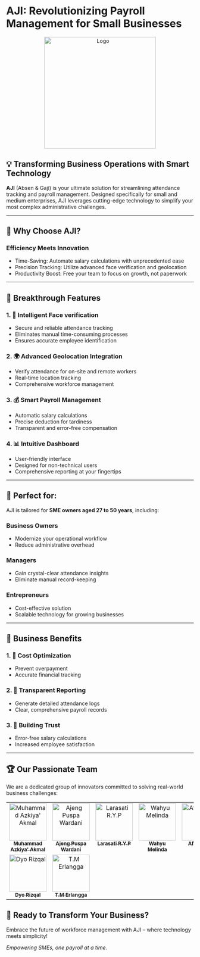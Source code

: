 # AJI: Revolutionizing Payroll Management for Small Businesses

<div align="center">

<img src="https://drive.google.com/uc?export=view&id=1RPy9S8b83amYqa4dZS_DGPxGECD_ZvYP" alt="Logo" width="300" />

</div>

## 💡 Transforming Business Operations with Smart Technology 

**AJI** (Absen & Gaji) is your ultimate solution for streamlining attendance tracking and payroll management. Designed specifically for small and medium enterprises, AJI leverages cutting-edge technology to simplify your most complex administrative challenges.

---

## 🌟 Why Choose AJI?

### Efficiency Meets Innovation

- Time-Saving: Automate salary calculations with unprecedented ease
- Precision Tracking: Utilize advanced face verification and geolocation
- Productivity Boost: Free your team to focus on growth, not paperwork

---

## 🔑 Breakthrough Features  

### 1. 👥 Intelligent Face verification

- Secure and reliable attendance tracking
- Eliminates manual time-consuming processes
- Ensures accurate employee identification

### 2. 🌍 Advanced Geolocation Integration

- Verify attendance for on-site and remote workers
- Real-time location tracking
- Comprehensive workforce management

### 3. 💰 Smart Payroll Management

- Automatic salary calculations
- Precise deduction for tardiness
- Transparent and error-free compensation

### 4. 📊 Intuitive Dashboard

- User-friendly interface
- Designed for non-technical users
- Comprehensive reporting at your fingertips  

---

## 🎯 Perfect for:  

AJI is tailored for **SME owners aged 27 to 50 years**, including:  

### Business Owners

- Modernize your operational workflow
- Reduce administrative overhead

### Managers

- Gain crystal-clear attendance insights
- Eliminate manual record-keeping

### Entrepreneurs

- Cost-effective solution
- Scalable technology for growing businesses  

---

## 💼 Business Benefits 

### 1. 💸 Cost Optimization

- Prevent overpayment
- Accurate financial tracking

### 2. 📝 Transparent Reporting

- Generate detailed attendance logs
- Clear, comprehensive payroll records

### 3. 🤝 Building Trust

- Error-free salary calculations
- Increased employee satisfaction  

---

## 🏆 Our Passionate Team

We are a dedicated group of innovators committed to solving real-world business challenges:

<!-- ALL-CONTRIBUTORS-LIST:START - Do not remove or modify this section -->
<!-- prettier-ignore-start -->
<!-- markdownlint-disable -->
<table>
    <tbody>
    <div align="center">
        <tr>
            <td align="center" valign="top" width="14.28%"><a href="https://www.linkedin.com/in/azkiyaakmal/"><img src="https://github.com/azzkik/azkiyaakmal/blob/main/images/capstoneBangkit/azki.png" width="100px;" alt="Muhammad Azkiya' Akmal"/><br /><sub><b>Muhammad Azkiya' Akmal</b></sub></a><br /></td>
            <td align="center" valign="top" width="14.28%"><a href="https://www.linkedin.com/in/ajeng-puspa/"><img src="https://github.com/azzkik/azkiyaakmal/blob/main/images/capstoneBangkit/ajeng.png" width="100px;" alt="Ajeng Puspa Wardani"/><br /><sub><b>Ajeng Puspa Wardani</b></sub></a><br /></td>
            <td align="center" valign="top" width="14.28%"><a href="https://www.linkedin.com/in/larasatiromadhani10/"><img src="https://github.com/azzkik/azkiyaakmal/blob/main/images/capstoneBangkit/aden.png" width="100px;" alt="Larasati R.Y.P"/><br /><sub><b>Larasati R.Y.P</b></sub></a><br /></td>
            <td align="center" valign="top" width="14.28%"><a href="https://www.linkedin.com/in/wahyu-melinda-permanasari-851494309/"><img src="https://github.com/azzkik/azkiyaakmal/blob/main/images/capstoneBangkit/melin.png" width="100px;" alt="Wahyu Melinda"/><br /><sub><b>Wahyu Melinda</b></sub></a><br />
            </td>
            <td align="center" valign="top" width="14.28%"><a href="https://www.linkedin.com/in/affa-lelira-ibrahim-81b3812b1/"><img src="https://github.com/azzkik/azkiyaakmal/blob/main/images/capstoneBangkit/affa.png" width="100px;" alt="Affa Lelira"/><br /><sub><b>Affa Lelira</b></sub></a><br />
            </td>
        </tr>
        <tr>
            <td align="center" valign="top" width="14.28%"><a href="https://www.linkedin.com/in/dyorizqal/"><img src="https://github.com/azzkik/azkiyaakmal/blob/main/images/capstoneBangkit/dyo.png" width="100px;" alt="Dyo Rizqal"/><br /><sub><b>Dyo Rizqal</b></sub></a><br />
            </td>
            <td align="center" valign="top" width="14.28%"><a href="https://www.linkedin.com/in/teuku-muhammad-erlangga-pratama/"><img src="https://github.com/azzkik/azkiyaakmal/blob/main/images/capstoneBangkit/erlang.png" width="100px;" alt="T.M Erlangga "/><br /><sub><b>T.M Erlangga</b></sub></a><br />
            </td>
        </tr>
    </div>
    </tbody>
</table>

<!-- markdownlint-restore -->
<!-- prettier-ignore-end -->

<!-- ALL-CONTRIBUTORS-LIST:END -->

## 🚀 Ready to Transform Your Business?

Embrace the future of workforce management with AJI – where technology meets simplicity!

*Empowering SMEs, one payroll at a time.*